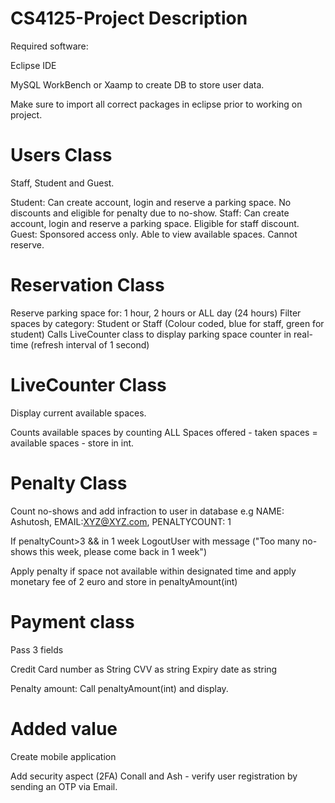 # CS4125-Project Description

Required software: 

Eclipse IDE 

MySQL WorkBench or Xaamp to create DB to store user data. 

Make sure to import all correct packages in eclipse prior to working on project. 


# Users Class

Staff, Student and Guest. 

Student: Can create account, login and reserve a parking space. No discounts and eligible for penalty due to no-show.
Staff: Can create account, login and reserve a parking space. Eligible for staff discount.
Guest: Sponsored access only. Able to view available spaces. Cannot reserve. 

# Reservation Class

Reserve parking space for: 1 hour, 2 hours or ALL day (24 hours) 
Filter spaces by category: Student or Staff (Colour coded, blue for staff, green for student)
Calls LiveCounter class to display parking space counter in real-time (refresh interval of 1 second)

# LiveCounter Class

Display current available spaces.

Counts available spaces by counting ALL Spaces offered - taken spaces = available spaces - store in int.

# Penalty Class

Count no-shows and add infraction to user in database e.g NAME: Ashutosh, EMAIL:XYZ@XYZ.com, PENALTYCOUNT: 1

If penaltyCount>3 && in 1 week 
        LogoutUser with message ("Too many no-shows this week, please come back in 1 week")
        
Apply penalty if space not available within designated time and apply monetary fee of 2 euro and store in penaltyAmount(int)

# Payment class

Pass 3 fields

Credit Card number as String 
CVV as string
Expiry date as string

Penalty amount: Call penaltyAmount(int) and display. 

# Added value

Create mobile application 

Add security aspect (2FA) Conall and Ash - verify user registration by sending an OTP via Email. 





